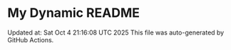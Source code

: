 # My Dynamic README
Updated at: Sat Oct  4 21:16:08 UTC 2025
This file was auto-generated by GitHub Actions.
